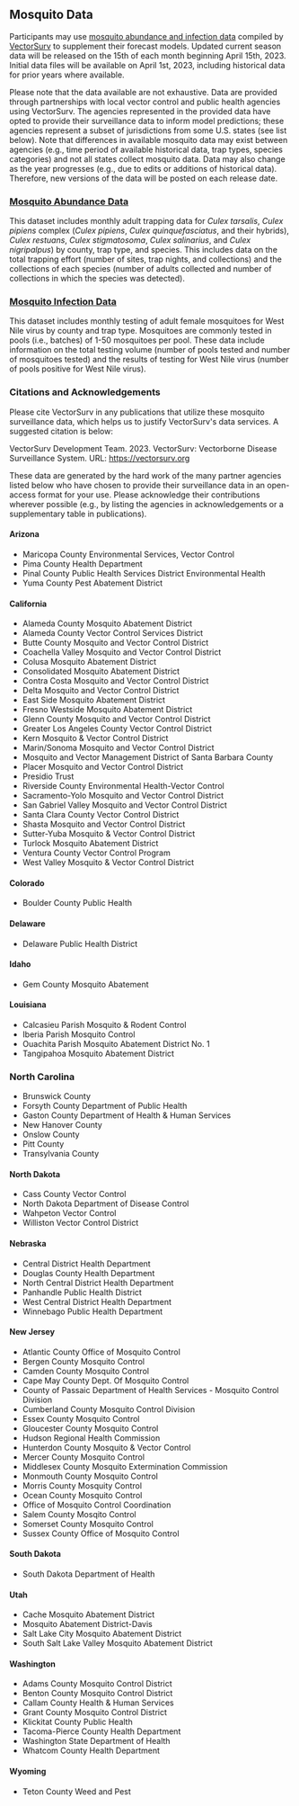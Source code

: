 ## Mosquito Data

Participants may use [mosquito abundance and infection data](https://github.com/vectorsurv/cdc-forecasting-challenge/tree/main/2023-wnv) compiled by [VectorSurv](https://vectorsurv.org/) to supplement their forecast models. Updated current season data will be released on the 15th of each month beginning April 15th, 2023. Initial data files will be available on April 1st, 2023, including historical data for prior years where available.

Please note that the data available are not exhaustive. Data are provided through partnerships with local vector control and public health agencies using VectorSurv. The agencies represented in the provided data have opted to provide their surveillance data to inform model predictions; these agencies represent a subset of jurisdictions from some U.S. states (see list below). Note that differences in available mosquito data may exist between agencies (e.g., time period of available historical data, trap types, species categories) and not all states collect mosquito data. Data may also change as the year progresses (e.g., due to edits or additions of historical data). Therefore, new versions of the data will be posted on each release date.

### [Mosquito Abundance Data](https://github.com/vectorsurv/cdc-forecasting-challenge/tree/main/2023-wnv/abundance)
This dataset includes monthly adult trapping data for *Culex tarsalis*, *Culex pipiens* complex (*Culex pipiens*, *Culex quinquefasciatus*, and their hybrids), *Culex restuans*, *Culex stigmatosoma*, *Culex salinarius*, and *Culex nigripalpus*) by county, trap type, and species. This includes data on the total trapping effort (number of sites, trap nights, and collections) and the collections of each species (number of adults collected and number of collections in which the species was detected).

### [Mosquito Infection Data](https://github.com/vectorsurv/cdc-forecasting-challenge/tree/main/2023-wnv/infection)
This dataset includes monthly testing of adult female mosquitoes for West Nile virus by county and trap type. Mosquitoes are commonly tested in pools (i.e., batches) of 1-50 mosquitoes per pool. These data include information on the total testing volume (number of pools tested and number of mosquitoes tested) and the results of testing for West Nile virus (number of pools positive for West Nile virus).

### Citations and Acknowledgements

Please cite VectorSurv in any publications that utilize these mosquito surveillance data, which helps us to justify VectorSurv's data services. A suggested citation is below:

VectorSurv Development Team. 2023. VectorSurv: Vectorborne Disease Surveillance System. URL: https://vectorsurv.org

These data are generated by the hard work of the many partner agencies listed below who have chosen to provide their surveillance data in an open-access format for your use. Please acknowledge their contributions wherever possible (e.g., by listing the agencies in acknowledgements or a supplementary table in publications).

#### Arizona
- Maricopa County Environmental Services, Vector Control
- Pima County Health Department
- Pinal County Public Health Services District Environmental Health
- Yuma County Pest Abatement District
#### California
- Alameda County Mosquito Abatement District
- Alameda County Vector Control Services District
- Butte County Mosquito and Vector Control District
- Coachella Valley Mosquito and Vector Control District
- Colusa Mosquito Abatement District
- Consolidated Mosquito Abatement District
- Contra Costa Mosquito and Vector Control District
- Delta Mosquito and Vector Control District
- East Side Mosquito Abatement District
- Fresno Westside Mosquito Abatement District
- Glenn County Mosquito and Vector Control District
- Greater Los Angeles County Vector Control District
- Kern Mosquito & Vector Control District
- Marin/Sonoma Mosquito and Vector Control District
- Mosquito and Vector Management District of Santa Barbara County
- Placer Mosquito and Vector Control District
- Presidio Trust
- Riverside County Environmental Health-Vector Control
- Sacramento-Yolo Mosquito and Vector Control District
- San Gabriel Valley Mosquito and Vector Control District
- Santa Clara County Vector Control District
- Shasta Mosquito and Vector Control District
- Sutter-Yuba Mosquito & Vector Control District
- Turlock Mosquito Abatement District
- Ventura County Vector Control Program
- West Valley Mosquito & Vector Control District
#### Colorado
- Boulder County Public Health
#### Delaware
- Delaware Public Health District
#### Idaho
- Gem County Mosquito Abatement
#### Louisiana
- Calcasieu Parish Mosquito & Rodent Control
- Iberia Parish Mosquito Control
- Ouachita Parish Mosquito Abatement District No. 1
- Tangipahoa Mosquito Abatement District
### North Carolina
- Brunswick County
- Forsyth County Department of Public Health
- Gaston County Department of Health & Human Services
- New Hanover County
- Onslow County
- Pitt County
- Transylvania County
#### North Dakota
- Cass County Vector Control
- North Dakota Department of Disease Control
- Wahpeton Vector Control
- Williston Vector Control District
#### Nebraska
- Central District Health Department
- Douglas County Health Department
- North Central District Health Department
- Panhandle Public Health District
- West Central District Health Department
- Winnebago Public Health Department
#### New Jersey
- Atlantic County Office of Mosquito Control
- Bergen County Mosquito Control
- Camden County Mosquito Control
- Cape May County Dept.  Of Mosquito Control
- County of Passaic Department of Health Services - Mosquito Control Division
- Cumberland County Mosquito Control Division
- Essex County Mosquito Control
- Gloucester County Mosquito Control
- Hudson Regional Health Commission
- Hunterdon County Mosquito & Vector Control
- Mercer County Mosquito Control
- Middlesex County Mosquito Extermination Commission
- Monmouth County Mosquito Control
- Morris County Mosquity Control
- Ocean County Mosquito Control
- Office of Mosquito Control Coordination
- Salem County Mosqito Control
- Somerset County Mosquito Control
- Sussex County Office of Mosquito Control
#### South Dakota
- South Dakota Department of Health
#### Utah
- Cache Mosquito Abatement District
- Mosquito Abatement District-Davis
- Salt Lake City Mosquito Abatement District
- South Salt Lake Valley Mosquito Abatement District
#### Washington
- Adams County Mosquito Control District
- Benton County Mosquito Control District
- Callam County Health & Human Services
- Grant County Mosquito Control District
- Klickitat County Public Health
- Tacoma-Pierce County Health Department
- Washington State Department of Health
- Whatcom County Health Department
#### Wyoming
- Teton County Weed and Pest